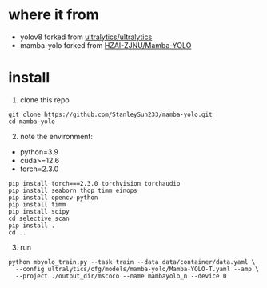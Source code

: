 # where it from
* yolov8 forked from [ultralytics/ultralytics](https://github.com/ultralytics/ultralytics)
* mamba-yolo forked from [HZAI-ZJNU/Mamba-YOLO](https://github.com/HZAI-ZJNU/Mamba-YOLO)

# install

1. clone this repo
```shell
git clone https://github.com/StanleySun233/mamba-yolo.git
cd mamba-yolo
```

2. note the environment:
* python=3.9
* cuda>=12.6
* torch=2.3.0

```shell
pip install torch===2.3.0 torchvision torchaudio
pip install seaborn thop timm einops
pip install opencv-python
pip install timm
pip install scipy
cd selective_scan
pip install .
cd ..
```

3. run
```shell
python mbyolo_train.py --task train --data data/container/data.yaml \
  --config ultralytics/cfg/models/mamba-yolo/Mamba-YOLO-T.yaml --amp \
  --project ./output_dir/mscoco --name mambayolo_n --device 0
```